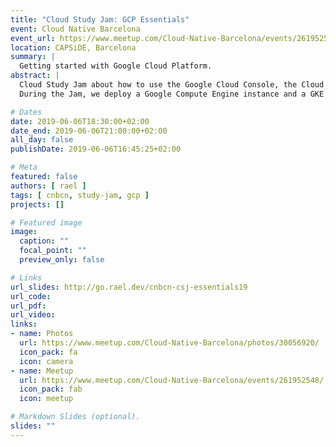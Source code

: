 ```yaml
---
title: "Cloud Study Jam: GCP Essentials"
event: Cloud Native Barcelona
event_url: https://www.meetup.com/Cloud-Native-Barcelona/events/261952548/
location: CAPSiDE, Barcelona
summary: |
  Getting started with Google Cloud Platform.
abstract: |
  Cloud Study Jam about how to use the Google Cloud Console, the Cloud Shell and the gcloud cli.
  During the Jam, we deploy a Google Compute Engine instance and a GKE Cluster.

# Dates
date: 2019-06-06T18:30:00+02:00
date_end: 2019-06-06T21:00:00+02:00
all_day: false
publishDate: 2019-06-06T16:45:25+02:00

# Meta
featured: false
authors: [ rael ]
tags: [ cnbcn, study-jam, gcp ]
projects: []

# Featured image
image:
  caption: ""
  focal_point: ""
  preview_only: false

# Links
url_slides: http://go.rael.dev/cnbcn-csj-essentials19
url_code:
url_pdf:
url_video:
links:
- name: Photos
  url: https://www.meetup.com/Cloud-Native-Barcelona/photos/30056920/
  icon_pack: fa
  icon: camera
- name: Meetup
  url: https://www.meetup.com/Cloud-Native-Barcelona/events/261952548/
  icon_pack: fab
  icon: meetup

# Markdown Slides (optional).
slides: ""
---
```

